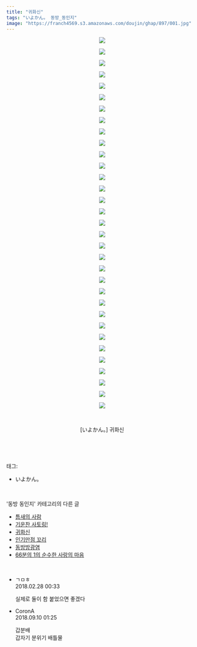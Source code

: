 ```yaml
---
title: "귀화신"
tags: "いよかん。 동방_동인지"
image: "https://franch4569.s3.amazonaws.com/doujin/ghap/897/001.jpg"
---
```

<div class="article">
<p style="text-align: center; clear: none; float: none;"><img src="{{ site.imgserver2 }}/ghap/897/001.jpg"/></p>
<p style="text-align: center; clear: none; float: none;"><img src="{{ site.imgserver2 }}/ghap/897/002.jpg"/></p>
<p style="text-align: center; clear: none; float: none;"><img src="{{ site.imgserver2 }}/ghap/897/003.jpg"/></p>
<p style="text-align: center; clear: none; float: none;"><img src="{{ site.imgserver2 }}/ghap/897/004.jpg"/></p>
<p style="text-align: center; clear: none; float: none;"><img src="{{ site.imgserver2 }}/ghap/897/005.jpg"/></p>
<p style="text-align: center; clear: none; float: none;"><img src="{{ site.imgserver2 }}/ghap/897/006.jpg"/></p>
<p style="text-align: center; clear: none; float: none;"><img src="{{ site.imgserver2 }}/ghap/897/007.jpg"/></p>
<p style="text-align: center; clear: none; float: none;"><img src="{{ site.imgserver2 }}/ghap/897/008.jpg"/></p>
<p style="text-align: center; clear: none; float: none;"><img src="{{ site.imgserver2 }}/ghap/897/009.jpg"/></p>
<p style="text-align: center; clear: none; float: none;"><img src="{{ site.imgserver2 }}/ghap/897/010.jpg"/></p>
<p style="text-align: center; clear: none; float: none;"><img src="{{ site.imgserver2 }}/ghap/897/011.jpg"/></p>
<p style="text-align: center; clear: none; float: none;"><img src="{{ site.imgserver2 }}/ghap/897/012.jpg"/></p>
<p style="text-align: center; clear: none; float: none;"><img src="{{ site.imgserver2 }}/ghap/897/013.jpg"/></p>
<p style="text-align: center; clear: none; float: none;"><img src="{{ site.imgserver2 }}/ghap/897/014.jpg"/></p>
<p style="text-align: center; clear: none; float: none;"><img src="{{ site.imgserver2 }}/ghap/897/015.jpg"/></p>
<p style="text-align: center; clear: none; float: none;"><img src="{{ site.imgserver2 }}/ghap/897/016.jpg"/></p>
<p style="text-align: center; clear: none; float: none;"><img src="{{ site.imgserver2 }}/ghap/897/017.jpg"/></p>
<p style="text-align: center; clear: none; float: none;"><img src="{{ site.imgserver2 }}/ghap/897/018.jpg"/></p>
<p style="text-align: center; clear: none; float: none;"><img src="{{ site.imgserver2 }}/ghap/897/019.jpg"/></p>
<p style="text-align: center; clear: none; float: none;"><img src="{{ site.imgserver2 }}/ghap/897/020.jpg"/></p>
<p style="text-align: center; clear: none; float: none;"><img src="{{ site.imgserver2 }}/ghap/897/021.jpg"/></p>
<p style="text-align: center; clear: none; float: none;"><img src="{{ site.imgserver2 }}/ghap/897/022.jpg"/></p>
<p style="text-align: center; clear: none; float: none;"><img src="{{ site.imgserver2 }}/ghap/897/023.jpg"/></p>
<p style="text-align: center; clear: none; float: none;"><img src="{{ site.imgserver2 }}/ghap/897/024.jpg"/></p>
<p style="text-align: center; clear: none; float: none;"><img src="{{ site.imgserver2 }}/ghap/897/025.jpg"/></p>
<p style="text-align: center; clear: none; float: none;"><img src="{{ site.imgserver2 }}/ghap/897/026.jpg"/></p>
<p style="text-align: center; clear: none; float: none;"><img src="{{ site.imgserver2 }}/ghap/897/027.jpg"/></p>
<p style="text-align: center; clear: none; float: none;"><img src="{{ site.imgserver2 }}/ghap/897/028.jpg"/></p>
<p style="text-align: center; clear: none; float: none;"><img src="{{ site.imgserver2 }}/ghap/897/029.jpg"/></p>
<p style="text-align: center; clear: none; float: none;"><img src="{{ site.imgserver2 }}/ghap/897/030.jpg"/></p>
<p style="text-align: center; clear: none; float: none;"><img src="{{ site.imgserver2 }}/ghap/897/031.jpg"/></p>
<p style="text-align: center; clear: none; float: none;"><img src="{{ site.imgserver2 }}/ghap/897/032.jpg"/></p>
<p style="text-align: center; clear: none; float: none;"><img src="{{ site.imgserver2 }}/ghap/897/033.jpg"/></p>
<p style="text-align: center; clear: none; float: none;"><br/></p>
<p style="text-align: center; clear: none; float: none;">[いよかん。] 귀화신</p>
<p><br/></p>
</div><br/>
<div class="tagTrail">
<p>태그: </p>
<ul>
<li>いよかん。</li>
</ul>
</div><br/>
<div class="another">
<p>'동방 동인지' 카테고리의 다른 글</p>
<ul>
<li><a href="/ghap_899">틈새의 사람</a></li>
<li><a href="/ghap_898">기운찬 사토링!</a></li>
<li><a href="/ghap_897">귀화신</a></li>
<li><a href="/ghap_896">인기만점 꼬리</a></li>
<li><a href="/ghap_895">동방방광염</a></li>
<li><a href="/ghap_894">66분의 1의 순수한 사랑의 마음</a></li>
</ul>
</div><br/>
<div class="cb_module cb_fluid">
<div class="cb_wrt cb_profile">
<div class="comment">
<ul>
<li class="cb_thumb_off" id="comment15208454">
<div class="cb_comment_area">
<div class="cb_info_area">
<div class="cb_section">
<span class="cb_nick_name">ㄱㅁㅎ</span>
</div>
<div class="cb_section">
<span class="cb_date">2018.02.28 00:33 </span>
</div>
</div>
<div class="cb_dsc_comment">
<p class="cb_dsc">
											실제로 둘이 함 붙었으면 좋겠다
										</p>
</div>
</div></li>
<li class="cb_thumb_off" id="comment15329046">
<div class="cb_comment_area">
<div class="cb_info_area">
<div class="cb_section">
<span class="cb_nick_name">CoronA</span>
</div>
<div class="cb_section">
<span class="cb_date">2018.09.10 01:25 </span>
</div>
</div>
<div class="cb_dsc_comment">
<p class="cb_dsc">
											갑분배<br/>
갑자기 분위기 배틀물
										</p>
</div>
</div></li>
</ul>
</div>
</div><!-- commentList close -->
</div><br/>
